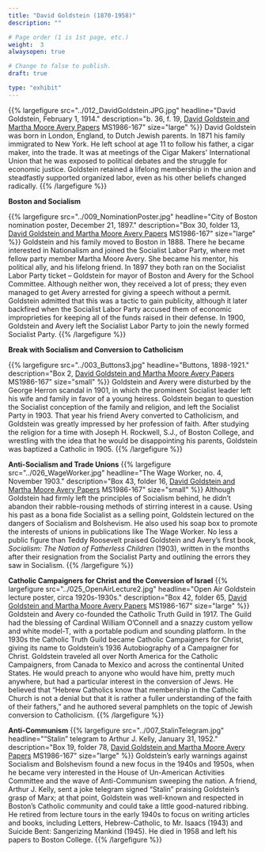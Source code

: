 ```yaml
---
title: "David Goldstein (1870-1958)"
description: ""

# Page order (1 is 1st page, etc.)
weight:  3
alwaysopen: true

# Change to false to publish.
draft: true

type: "exhibit"
---
```


{{% largefigure src="../012_DavidGoldstein.JPG.jpg" headline="David Goldstein, February 1, 1914." description="b. 36, f. 19, [David Goldstein and Martha Moore Avery Papers](https://bc-primo.hosted.exlibrisgroup.com/primo-explore/fulldisplay?docid=ALMA-BC21387017070001021&context=L&vid=bclib_new&search_scope=bcl&tab=bcl_only&lang=en_US) MS1986-167" size="large" %}} 
David Goldstein was born in London, England, to Dutch Jewish parents. In 1871 his family immigrated to New York. He left school at age 11 to follow his father, a cigar maker, into the trade. It was at meetings of the Cigar Makers' International Union that he was exposed to political debates and the struggle for economic justice. Goldstein retained a lifelong membership in the union and steadfastly supported organized labor, even as his other beliefs changed radically.
{{% /largefigure %}}

**Boston and Socialism**

{{% largefigure src="../009_NominationPoster.jpg" headline="City of Boston nomination poster, December 21, 1897."  description="Box 30, folder 13, [David Goldstein and Martha Moore Avery Papers](https://bc-primo.hosted.exlibrisgroup.com/primo-explore/fulldisplay?docid=ALMA-BC21387017070001021&context=L&vid=bclib_new&search_scope=bcl&tab=bcl_only&lang=en_US) MS1986-167" size="large" %}}
Goldstein and his family moved to Boston in 1888. There he became interested in Nationalism and joined the Socialist Labor Party, where met fellow party member Martha Moore Avery. She became his mentor, his political ally, and his lifelong friend. In 1897 they both ran on the Socialist Labor Party ticket – Goldstein for mayor of Boston and Avery for the School Committee. Although neither won, they received a lot of press; they even managed to get Avery arrested for giving a speech without a permit. Goldstein admitted that this was a tactic to gain publicity, although it later backfired when the Socialist Labor Party accused them of economic improprieties for keeping all of the funds raised in their defense. In 1900, Goldstein and Avery left the Socialist Labor Party to join the newly formed Socialist Party.
{{% /largefigure %}}

**Break with Socialism and Conversion to Catholicism**

{{% largefigure src="../003_Buttons3.jpg" headline="Buttons, 1898-1921." description="Box 2, [David Goldstein and Martha Moore Avery Papers](https://bc-primo.hosted.exlibrisgroup.com/primo-explore/fulldisplay?docid=ALMA-BC21387017070001021&context=L&vid=bclib_new&search_scope=bcl&tab=bcl_only&lang=en_US) MS1986-167" size="small" %}}
Goldstein and Avery were disturbed by the George Herron scandal in 1901, in which the prominent Socialist leader left his wife and family in favor of a young heiress. Goldstein began to question the Socialist conception of the family and religion, and left the Socialist Party in 1903. That year his friend Avery converted to Catholicism, and Goldstein was greatly impressed by her profession of faith. After studying the religion for a time with Joseph H. Rockwell, S.J., of Boston College, and wrestling with the idea that he would be disappointing his parents, Goldstein was baptized a Catholic in 1905. 
{{% /largefigure %}}

**Anti-Socialism and Trade Unions**
{{% largefigure src="../026_WageWorker.jpg" headline="The Wage Worker, no. 4, November 1903." description="Box 43, folder 16, [David Goldstein and Martha Moore Avery Papers]((https://bc-primo.hosted.exlibrisgroup.com/primo-explore/fulldisplay?docid=ALMA-BC21387017070001021&context=L&vid=bclib_new&search_scope=bcl&tab=bcl_only&lang=en_US)) MS1986-167" size="small" %}}
Although Goldstein had firmly left the principles of Socialism behind, he didn’t abandon their rabble-rousing methods of stirring interest in a cause. Using his past as a bona fide Socialist as a selling point, Goldstein lectured on the dangers of Socialism and Bolshevism. He also used his soap box to promote the interests of unions in publications like The Wage Worker. No less a public figure than Teddy Roosevelt praised Goldstein and Avery’s first book, *Socialism: The Nation of Fatherless Children* (1903), written in the months after their resignation from the Socialist Party and outlining the errors they saw in Socialism.
{{% /largefigure %}}


**Catholic Campaigners for Christ and the Conversion of Israel**
{{% largefigure src="../025_OpenAirLecture2.jpg" headline="Open Air Goldstein lecture poster, circa 1920s-1930s." description="Box 42, folder 65, [David Goldstein and Martha Moore Avery Papers](https://bc-primo.hosted.exlibrisgroup.com/primo-explore/fulldisplay?docid=ALMA-BC21387017070001021&context=L&vid=bclib_new&search_scope=bcl&tab=bcl_only&lang=en_US) MS1986-167" size="large" %}}
Goldstein and Avery co-founded the Catholic Truth Guild in 1917. The Guild had the blessing of Cardinal William O’Connell and a snazzy custom yellow and white model-T, with a portable podium and sounding platform. In the 1930s the Catholic Truth Guild became Catholic Campaigners for Christ, giving its name to Goldstein’s 1936 Autobiography of a Campaigner for Christ. Goldstein traveled all over North America for the Catholic Campaigners, from Canada to Mexico and across the continental United States. He would preach to anyone who would have him, pretty much anywhere, but had a particular interest in the conversion of Jews. He believed that “Hebrew Catholics know that membership in the Catholic Church is not a denial but that it is rather a fuller understanding of the faith of their fathers,” and he authored several pamphlets on the topic of Jewish conversion to Catholicism. 
{{% /largefigure %}}

**Anti-Communism**
{{% largefigure src="../007_StalinTelegram.jpg" headline="“Stalin” telegram to Arthur J. Kelly, January 31, 1952." description="Box 19, folder 78, [David Goldstein and Martha Moore Avery Papers](https://bc-primo.hosted.exlibrisgroup.com/primo-explore/fulldisplay?docid=ALMA-BC21387017070001021&context=L&vid=bclib_new&search_scope=bcl&tab=bcl_only&lang=en_US) MS1986-167" size="large" %}}
Goldstein’s early warnings against Socialism and Bolshevism found a new focus in the 1940s and 1950s, when he became very interested in the House of Un-American Activities Committee and the wave of Anti-Communism sweeping the nation. A friend, Arthur J. Kelly, sent a joke telegram signed “Stalin” praising Goldstein’s grasp of Marx; at that point, Goldstein was well-known and respected in Boston’s Catholic community and could take a little good-natured ribbing. He retired from lecture tours in the early 1940s to focus on writing articles and books, including Letters, Hebrew-Catholic, to Mr. Isaacs (1943) and Suicide Bent: Sangerizing Mankind (1945). He died in 1958 and left his papers to Boston College.
{{% /largefigure %}}
